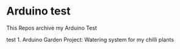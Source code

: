 Arduino test
====

This Repos archive my Arduino Test

test 1. Arduino Garden Project: Watering system for my chilli plants
